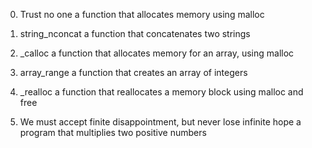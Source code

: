 0. Trust no one
   a function that allocates memory using malloc

1. string_nconcat
   a function that concatenates two strings

2. _calloc
   a function that allocates memory for an array, using malloc

3. array_range
   a function that creates an array of integers

4. _realloc
   a function that reallocates a memory block using malloc and free

5. We must accept finite disappointment, but never lose infinite hope
   a program that multiplies two positive numbers
